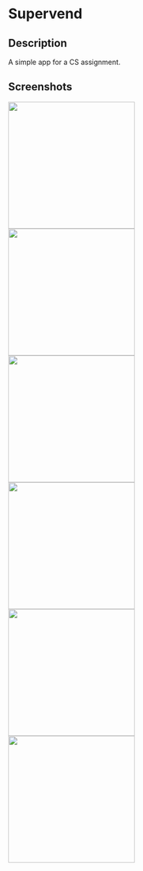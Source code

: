 # Supervend

## Description
A simple app for a CS assignment.

## Screenshots
<img width=256 src="https://github.com/GreeneryScenery/Supervend/assets/89194387/4036e101-6b8d-4326-aa54-9228b5194090">
<img width=256 src="https://github.com/GreeneryScenery/Supervend/assets/89194387/9c260160-06b5-4dfd-887e-2c3414fd7ceb">
<img width=256 src="https://github.com/GreeneryScenery/Supervend/assets/89194387/3b493513-d212-4eab-812a-c02026008227">
<img width=256 src="https://github.com/GreeneryScenery/Supervend/assets/89194387/49663b7a-5c46-4b7f-99f6-5ce8fec5da3f">
<img width=256 src="https://github.com/GreeneryScenery/Supervend/assets/89194387/0ce39c8e-79bf-4517-b76a-713ab309e8ef">
<img width=256 src="https://github.com/GreeneryScenery/Supervend/assets/89194387/b56ecd8d-6407-4933-95e1-ad34f4f9471d">

